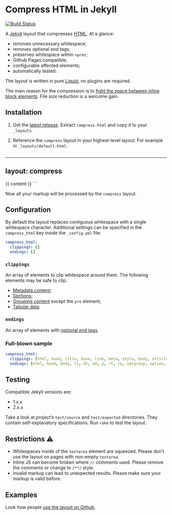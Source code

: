 Compress HTML in Jekyll
====================

[![Build Status](https://travis-ci.org/penibelst/jekyll-compress-html.svg?branch=master)](https://travis-ci.org/penibelst/jekyll-compress-html)

A [Jekyll][0] layout that compresses [HTML][1]. At a glance:

* removes unnecessary whitespace;
* removes optional end tags;
* preserves whitespace within `<pre>`;
* Github Pages compatible;
* configurable affected elements;
* automatically tested.

The layout is written in pure [Liquid][2], no plugins are required.

The main reason for the compression is to [fight the space between inline block elements][3]. File size reduction is a welcome gain.

## Installation

1. Get the [latest release][4]. Extract `compress.html` and copy it to your `_layouts`.
1. Reference the `compress` layout in your highest-level layout. For example in `_layouts/default.html`:

   ```html
---
layout: compress
---
<html>
{{ content }}
</html>
```

Now all your markup will be processed by the `compress` layout.

## Configuration

By default the layout replaces contiguous whitespace with a single whitespace character. Additional settings can be specified in the `compress_html` key inside the `_config.yml` file:

```yaml
compress_html:
  clippings: []
  endings: []
```

### `clippings`

An array of elements to clip whitespace around them. The following elements may be safe to clip:

* [Metadata content][8];
* [Sections][5];
* [Grouping content][6] except the `pre` element;
* [Tabular data][7].

### `endings`

An array of elements with [optional end tags][9].

### Full-blown sample

```yaml
compress_html:
  clippings: [html, head, title, base, link, meta, style, body, article, section, nav, aside, h1, h2, h3, h4, h5, h6, hgroup, header, footer, address, p, hr, blockquote, ol, ul, li, dl, dt, dd, figure, figcaption, main, div, table, caption, colgroup, col, tbody, thead, tfoot, tr, td, th]
  endings: [html, head, body, li, dt, dd, p, rt, rp, optgroup, option, colgroup, caption, thead, tbody, tfoot, tr, td, th]
```

## Testing

Compatible Jekyll versions are:

* 1.x.x
* 2.x.x

Take a look at project’s `test/source` and `test/expected` directories. They contain self-explanatory specifications. Run `rake` to test the layout.

## Restrictions :warning:

* Whitespaces inside of the `textarea` element are squeezed. Please don’t use the layout on pages with non-empty `textarea`.
* Inline JS can become broken where `//` comments used. Please remove the comments or change to `/**/` style.
* Invalid markup can lead to unexpected results. Please make sure your markup is valid before.

## Examples

Look how people [use the layout on Github][10].

[0]: http://jekyllrb.com/
[1]: http://www.w3.org/TR/html5/
[2]: http://docs.shopify.com/themes/liquid-basics
[3]: http://css-tricks.com/fighting-the-space-between-inline-block-elements/
[4]: https://github.com/penibelst/jekyll-compress-html/releases/latest
[5]: http://www.whatwg.org/specs/web-apps/current-work/multipage/sections.html
[6]: http://www.whatwg.org/specs/web-apps/current-work/multipage/grouping-content.html
[7]: http://www.whatwg.org/specs/web-apps/current-work/multipage/tabular-data.html
[8]: http://www.whatwg.org/specs/web-apps/current-work/multipage/semantics.html
[9]: http://www.whatwg.org/specs/web-apps/current-work/multipage/syntax.html
[10]: https://github.com/search?q=%27jekyll-compress-html%27+path%3A_layouts&type=Code
